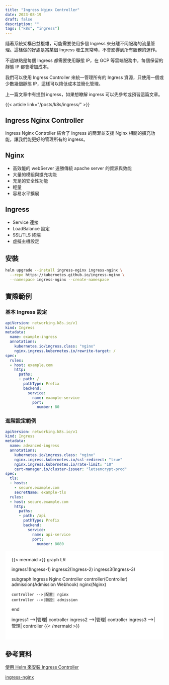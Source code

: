 ```yaml
---
title: "Ingress Nginx Controller"
date: 2023-08-19
draft: false
description: ""
tags: ["k8s", "ingress"]
---
```

隨著系統架構日益複雜，可能需要使用多個 Ingress 來分離不同服務的流量管理。這樣做的好處是當某個 Ingress 發生異常時，不會影響到所有服務的運作。

不過缺點是每個 Ingress 都需要使用靜態 IP，在 GCP 等雲端服務中，每個保留的靜態 IP 都會增加成本。

我們可以使用 Ingress Controller 來統一管理所有的 Ingress 資源，只使用一個或少數幾個靜態 IP，這樣可以降低成本並簡化管理。

上一篇文章中有提到 ingress，如果想瞭解 ingress 可以先參考或預習這篇文章。

{{< article link="/posts/k8s/ingress/" >}}

## Ingress Nginx Controller

Ingress Nginx Controller 結合了 Ingress 的簡潔並支援 Nginx 相關的擴充功能，讓我們能更好的管理所有的 ingress。

## Nginx

- 高效能的 webServer 遠勝傳統 apache server 的資源與效能
- 大量的模組與擴充功能
- 充足的安全性功能
- 輕量
- 容易水平擴展

## Ingress

- Service 連接
- LoadBalance 設定
- SSL/TLS 終端
- 虛擬主機設定

## 安裝

```bash
helm upgrade --install ingress-nginx ingress-nginx \
  --repo https://kubernetes.github.io/ingress-nginx \
  --namespace ingress-nginx --create-namespace
```

## 實際範例

### 基本 Ingress 設定

```yaml
apiVersion: networking.k8s.io/v1
kind: Ingress
metadata:
  name: example-ingress
  annotations:
    kubernetes.io/ingress.class: "nginx"
    nginx.ingress.kubernetes.io/rewrite-target: /
spec:
  rules:
  - host: example.com
    http:
      paths:
      - path: /
        pathType: Prefix
        backend:
          service:
            name: example-service
            port:
              number: 80
```

### 進階設定範例

```yaml
apiVersion: networking.k8s.io/v1
kind: Ingress
metadata:
  name: advanced-ingress
  annotations:
    kubernetes.io/ingress.class: "nginx"
    nginx.ingress.kubernetes.io/ssl-redirect: "true"
    nginx.ingress.kubernetes.io/rate-limit: "10"
    cert-manager.io/cluster-issuer: "letsencrypt-prod"
spec:
  tls:
  - hosts:
    - secure.example.com
    secretName: example-tls
  rules:
  - host: secure.example.com
    http:
      paths:
      - path: /api
        pathType: Prefix
        backend:
          service:
            name: api-service
            port:
              number: 8080
```

<div style="background-color:white; padding: 20px">
{{< mermaid >}}
graph LR
  
  ingress1(Ingress-1)
  ingress2(Ingress-2)
  ingress3(Ingress-3)

  subgraph Ingress Nginx Controller
    controller(Controller)
    admission(Admission Webhook)
    nginx(Nginx)

    controller -->|配置| nginx
    controller -->|驗證| admission
  end

  ingress1 -->|管理| controller
  ingress2 -->|管理| controller
  ingress3 -->|管理| controller
{{< /mermaid >}}
</div>

## 參考資料

[使用 Helm 來安裝 Ingress Controller](https://kubernetes.github.io/ingress-nginx/deploy/#quick-start)

[ingress-nginx](https://github.com/kubernetes/ingress-nginx)
